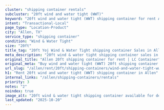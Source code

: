 ```yaml
---
cluster: "shipping container rentals"
subcluster: "20ft wind and water tight (WWT)"
keyword: "20ft wind and water tight (WWT) shipping container for rent Allen, TX"
intent: "Transactional-Local"
page_type: "Location-Product"
city: "Allen, TX"
service_type: "shipping container"
condition: "Wind & Water Tight"
size: "20ft"
title_tag: "20ft Yoj Wind & Water Tight shipping container Sales in Allen | LC Container"
meta_description: "20ft wind & water tight shipping container sales in Allen. Fast delivery, competitive pricing. Serving shipping containers area. Quote ID: IOS. Call (214) 524-4168 for your free quote today."
original_title: "Allen 20ft shipping container for rent | LC Container"
original_meta: "Buy wind and water tight (WWT) 20ft shipping container rent with local delivery in Allen, TX. LC Container — local Since 2003. Request a fast quote today."
url_slug: "/allen/rent/20ft/shipping-containers/wind-and-water-tight-wwt"
h1: "Rent 20ft wind and water tight (WWT) shipping container in Allen"
internal_links: "/allen/shipping-containers/rentals"
priority: 3
notes: "2"
noindex: true
image_alt: "20ft wind & water tight shipping container available for delivery in Allen"
last_updated: "2025-10-20"
---
```


<!-- TODO: Add unique city/inventory copy, images, and internal links here. -->
